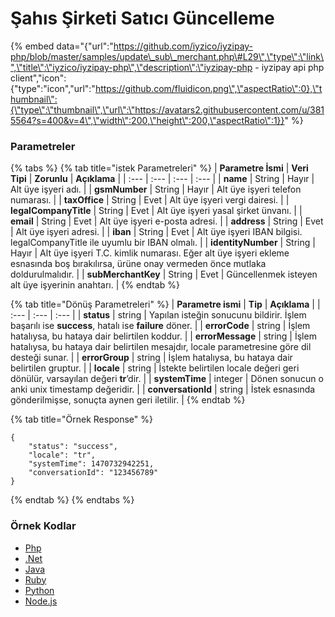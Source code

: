 # Şahıs Şirketi Satıcı Güncelleme

{% embed data="{\"url\":\"https://github.com/iyzico/iyzipay-php/blob/master/samples/update\_sub\_merchant.php\#L29\",\"type\":\"link\",\"title\":\"iyzico/iyzipay-php\",\"description\":\"iyzipay-php - iyzipay api php client\",\"icon\":{\"type\":\"icon\",\"url\":\"https://github.com/fluidicon.png\",\"aspectRatio\":0},\"thumbnail\":{\"type\":\"thumbnail\",\"url\":\"https://avatars2.githubusercontent.com/u/3815564?s=400&v=4\",\"width\":200,\"height\":200,\"aspectRatio\":1}}" %}

### Parametreler

{% tabs %}
{% tab title="istek Parametreleri" %}
| **Parametre İsmi** | **Veri Tipi** | **Zorunlu** | **Açıklama** |
| :--- | :--- | :--- | :--- |
| **name** | String | Hayır | Alt üye işyeri adı. |
| **gsmNumber** | String | Hayır | Alt üye işyeri telefon numarası. |
| **taxOffice** | String | Evet | Alt üye işyeri vergi dairesi. |
| **legalCompanyTitle** | String | Evet | Alt üye işyeri yasal şirket ünvanı. |
| **email** | String | Evet | Alt üye işyeri e-posta adresi. |
| **address** | String | Evet | Alt üye işyeri adresi. |
| **iban** | String | Evet | Alt üye işyeri IBAN bilgisi. legalCompanyTitle ile uyumlu bir IBAN olmalı. |
| **identityNumber** | String | Hayır | Alt üye işyeri T.C. kimlik numarası. Eğer alt üye işyeri ekleme esnasında boş bırakılırsa, ürüne onay vermeden önce mutlaka doldurulmalıdır. |
| **subMerchantKey** | String | Evet | Güncellenmek isteyen alt üye işyerinin anahtarı. |
{% endtab %}

{% tab title="Dönüş Parametreleri" %}
| **Parametre ismi** | **Tip** | **Açıklama** |
| :--- | :--- | :--- |
| **status** | string | Yapılan isteğin sonucunu bildirir. İşlem başarılı ise **success**, hatalı ise **failure** döner. |
| **errorCode** | string | İşlem hatalıysa, bu hataya dair belirtilen koddur. |
| **errorMessage** | string | İşlem hatalıysa, bu hataya dair belirtilen mesajdır, locale parametresine göre dil desteği sunar. |
| **errorGroup** | string | İşlem hatalıysa, bu hataya dair belirtilen gruptur. |
| **locale** | string | İstekte belirtilen locale değeri geri dönülür, varsayılan değeri **tr**’dir. |
| **systemTime** | integer | Dönen sonucun o anki unix timestamp değeridir. |
| **conversationId** | string | İstek esnasında gönderilmişse, sonuçta aynen geri iletilir. |
{% endtab %}

{% tab title="Örnek Response" %}
```text
{
    "status": "success",
    "locale": "tr",
    "systemTime": 1470732942251,
    "conversationId": "123456789"
}
```
{% endtab %}
{% endtabs %}

### **Örnek Kodlar**

* [Php](https://github.com/iyzico/iyzipay-php/blob/master/samples/update_sub_merchant.php#L29)
* [.Net](https://github.com/iyzico/iyzipay-dotnet/blob/master/Iyzipay.Samples/SubMerchantSample.cs#L133)
* [Java](https://github.com/iyzico/iyzipay-java/blob/master/src/test/java/com/iyzipay/sample/SubMerchantSample.java#L133)
* [Ruby](https://github.com/iyzico/iyzipay-ruby/blob/master/spec/sub_merchant_spec.rb#L113)
* [Python](https://github.com/iyzico/iyzipay-python/blob/master/samples/update_private_sub_merchant.py)
* [Node.js](https://github.com/iyzico/iyzipay-node/blob/master/samples/IyzipaySamples.js#L810)

